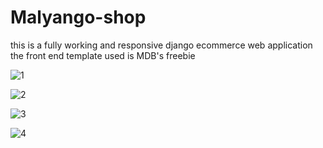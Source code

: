 # Malyango-shop
this is a fully working and responsive django ecommerce web application the front end template used is MDB's freebie

![1](https://user-images.githubusercontent.com/84856439/152113928-ea08177b-e667-4ca6-88d4-def03fcfd5c1.png)



![2](https://user-images.githubusercontent.com/84856439/152113938-5a06f845-ad40-43b0-aece-457cd51a13ff.png)



![3](https://user-images.githubusercontent.com/84856439/152113939-edec465d-d785-401c-ba03-f8f6a158b65c.png)



![4](https://user-images.githubusercontent.com/84856439/152113942-6470248c-b7f1-4a87-9073-08d00571d0b2.png)
